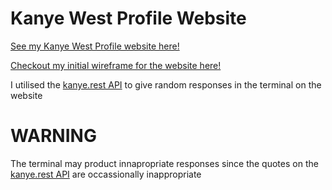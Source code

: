 # Kanye West Profile Website

<a href="https://kanye-profile.netlify.app/">See my Kanye West Profile website here!</a>

<a href="https://whimsical.com/kanye-wireframe-DgL8sebSEJVgKBZjd7WVpq">Checkout my initial wireframe for the website here!</a>

I utilised the <a href="https://kanye.rest/"> kanye.rest API</a> to give random responses in the terminal on the website

# WARNING

The terminal may product innapropriate responses since the quotes on the <a href="https://kanye.rest/"> kanye.rest API</a> are occassionally inappropriate
